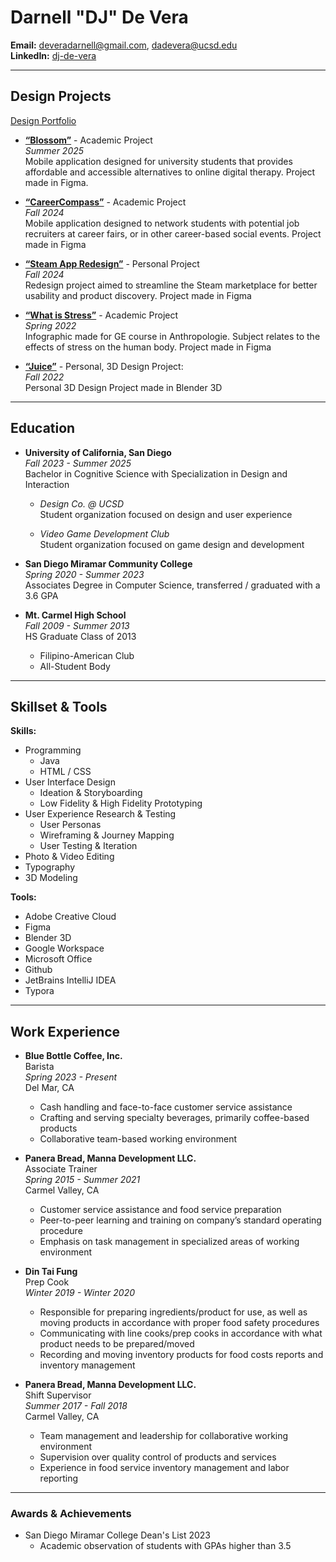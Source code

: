 # Darnell "DJ" De Vera

**Email:** deveradarnell@gmail.com, dadevera@ucsd.edu  
**LinkedIn:** [dj-de-vera](https://www.linkedin.com/in/dj-de-vera/)  


---

## Design Projects

[Design Portfolio](https://drive.google.com/drive/folders/1lykkW4gBhG0LItRgIwXb4PdRn3VZLyJE?usp=sharing)

- [**“Blossom”**](https://drive.google.com/drive/folders/1JOVwCWCfylXhaV6oQOZKK3nep08Uq3dc?usp=sharing) - Academic Project  
*Summer 2025*  
Mobile application designed for university students that provides affordable and accessible alternatives to online digital therapy. Project made in Figma.

- [**“CareerCompass”**](https://drive.google.com/drive/folders/1Cx5oipXZFor4juvQh58Pf9X37sy_AhzM?usp=sharing) - Academic Project  
*Fall 2024*  
Mobile application designed to network students with potential job recruiters at career fairs, or in other career-based social events. Project made in Figma

- [**“Steam App Redesign”**](https://drive.google.com/drive/folders/1Cx5oipXZFor4juvQh58Pf9X37sy_AhzM?usp=sharing) - Personal Project  
*Fall 2024*  
Redesign project aimed to streamline the Steam marketplace for better usability and product discovery. Project made in Figma

- [**“What is Stress”**](https://drive.google.com/drive/folders/1siHtnlSEM8fWwXNYtckrEukMrA1xNaXl?usp=sharing) - Academic Project  
*Spring 2022*  
Infographic made for GE course in Anthropologie. Subject relates to the effects of stress on the human body. Project made in Figma

- [**“Juice”**](https://drive.google.com/drive/folders/1A_OAY7mqdb-3H0h3LGPMtWJrtFdz98qX?usp=sharing) - Personal, 3D Design Project:  
*Fall 2022*  
Personal 3D Design Project made in Blender 3D


---

## Education

- **University of California, San Diego**  
*Fall 2023 - Summer 2025*  
Bachelor in Cognitive Science with Specialization in Design and Interaction  
  - *Design Co. @ UCSD*  
Student organization focused on design and user experience  

  - *Video Game Development Club*  
Student organization focused on game design and development  

- **San Diego Miramar Community College**  
*Spring 2020 - Summer 2023*  
Associates Degree in Computer Science, transferred / graduated with a 3.6 GPA

- **Mt. Carmel High School**  
*Fall 2009 - Summer 2013*  
HS Graduate Class of 2013
  - Filipino-American Club
  - All-Student Body


---

## Skillset & Tools

**Skills:**
- Programming
  - Java
  - HTML / CSS
- User Interface Design
  - Ideation & Storyboarding
  - Low Fidelity & High Fidelity Prototyping
- User Experience Research & Testing
  - User Personas
  - Wireframing & Journey Mapping
  - User Testing & Iteration
- Photo & Video Editing
- Typography
- 3D Modeling


**Tools:**
- Adobe Creative Cloud
- Figma
- Blender 3D
- Google Workspace
- Microsoft Office
- Github
- JetBrains IntelliJ IDEA
- Typora

---

## Work Experience

 - **Blue Bottle Coffee, Inc.**  
 Barista  
 *Spring 2023 - Present*  
 Del Mar, CA  
   - Cash handling and face-to-face customer service assistance  
   - Crafting and serving specialty beverages, primarily coffee-based products  
   - Collaborative team-based working environment
  
 - **Panera Bread, Manna Development LLC.**  
 Associate Trainer  
 *Spring 2015 - Summer 2021*  
 Carmel Valley, CA  
   - Customer service assistance and food service preparation  
   - Peer-to-peer learning and training on company’s standard operating procedure  
   - Emphasis on task management in specialized areas of working environment
 
 - **Din Tai Fung**  
 Prep Cook  
 *Winter 2019 - Winter 2020*  
   - Responsible for preparing ingredients/product for use, as well
     as moving products in accordance with proper food safety
     procedures
   - Communicating with line cooks/prep cooks in accordance with
     what product needs to be prepared/moved
   - Recording and moving inventory products for food costs
     reports and inventory management  

 - **Panera Bread, Manna Development LLC.**  
 Shift Supervisor  
 *Summer 2017 - Fall 2018*  
 Carmel Valley, CA  
   - Team management and leadership for collaborative working environment  
   - Supervision over quality control of products and services  
   - Experience in food service inventory management and labor reporting  

---

### Awards & Achievements

- San Diego Miramar College Dean's List 2023
  - Academic observation of students with GPAs higher than 3.5
